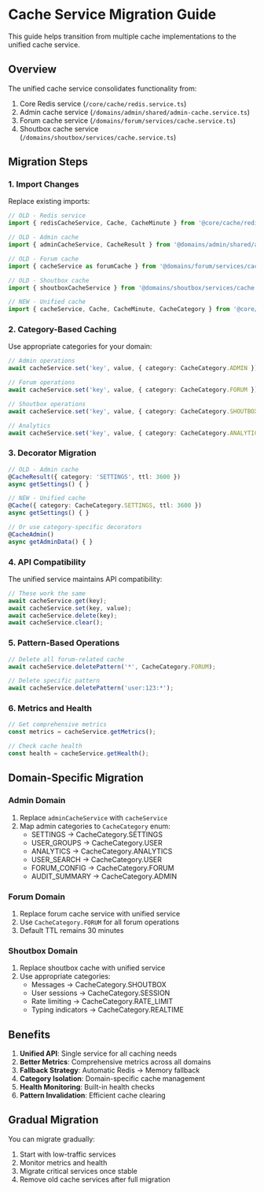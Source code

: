 # Cache Service Migration Guide

This guide helps transition from multiple cache implementations to the unified cache service.

## Overview

The unified cache service consolidates functionality from:
1. Core Redis service (`/core/cache/redis.service.ts`)
2. Admin cache service (`/domains/admin/shared/admin-cache.service.ts`)
3. Forum cache service (`/domains/forum/services/cache.service.ts`)
4. Shoutbox cache service (`/domains/shoutbox/services/cache.service.ts`)

## Migration Steps

### 1. Import Changes

Replace existing imports:

```typescript
// OLD - Redis service
import { redisCacheService, Cache, CacheMinute } from '@core/cache/redis.service';

// OLD - Admin cache
import { adminCacheService, CacheResult } from '@domains/admin/shared/admin-cache.service';

// OLD - Forum cache
import { cacheService as forumCache } from '@domains/forum/services/cache.service';

// OLD - Shoutbox cache
import { shoutboxCacheService } from '@domains/shoutbox/services/cache.service';

// NEW - Unified cache
import { cacheService, Cache, CacheMinute, CacheCategory } from '@core/cache/unified-cache.service';
```

### 2. Category-Based Caching

Use appropriate categories for your domain:

```typescript
// Admin operations
await cacheService.set('key', value, { category: CacheCategory.ADMIN });

// Forum operations
await cacheService.set('key', value, { category: CacheCategory.FORUM });

// Shoutbox operations
await cacheService.set('key', value, { category: CacheCategory.SHOUTBOX });

// Analytics
await cacheService.set('key', value, { category: CacheCategory.ANALYTICS });
```

### 3. Decorator Migration

```typescript
// OLD - Admin cache
@CacheResult({ category: 'SETTINGS', ttl: 3600 })
async getSettings() { }

// NEW - Unified cache
@Cache({ category: CacheCategory.SETTINGS, ttl: 3600 })
async getSettings() { }

// Or use category-specific decorators
@CacheAdmin()
async getAdminData() { }
```

### 4. API Compatibility

The unified service maintains API compatibility:

```typescript
// These work the same
await cacheService.get(key);
await cacheService.set(key, value);
await cacheService.delete(key);
await cacheService.clear();
```

### 5. Pattern-Based Operations

```typescript
// Delete all forum-related cache
await cacheService.deletePattern('*', CacheCategory.FORUM);

// Delete specific pattern
await cacheService.deletePattern('user:123:*');
```

### 6. Metrics and Health

```typescript
// Get comprehensive metrics
const metrics = cacheService.getMetrics();

// Check cache health
const health = cacheService.getHealth();
```

## Domain-Specific Migration

### Admin Domain

1. Replace `adminCacheService` with `cacheService`
2. Map admin categories to `CacheCategory` enum:
   - SETTINGS → CacheCategory.SETTINGS
   - USER_GROUPS → CacheCategory.USER
   - ANALYTICS → CacheCategory.ANALYTICS
   - USER_SEARCH → CacheCategory.USER
   - FORUM_CONFIG → CacheCategory.FORUM
   - AUDIT_SUMMARY → CacheCategory.ADMIN

### Forum Domain

1. Replace forum cache service with unified service
2. Use `CacheCategory.FORUM` for all forum operations
3. Default TTL remains 30 minutes

### Shoutbox Domain

1. Replace shoutbox cache with unified service
2. Use appropriate categories:
   - Messages → CacheCategory.SHOUTBOX
   - User sessions → CacheCategory.SESSION
   - Rate limiting → CacheCategory.RATE_LIMIT
   - Typing indicators → CacheCategory.REALTIME

## Benefits

1. **Unified API**: Single service for all caching needs
2. **Better Metrics**: Comprehensive metrics across all domains
3. **Fallback Strategy**: Automatic Redis → Memory fallback
4. **Category Isolation**: Domain-specific cache management
5. **Health Monitoring**: Built-in health checks
6. **Pattern Invalidation**: Efficient cache clearing

## Gradual Migration

You can migrate gradually:

1. Start with low-traffic services
2. Monitor metrics and health
3. Migrate critical services once stable
4. Remove old cache services after full migration